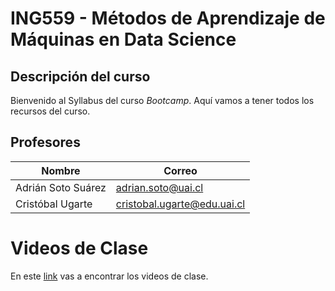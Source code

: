 # ING559 - Métodos de Aprendizaje de Máquinas en Data Science

## Descripción del curso

Bienvenido al Syllabus del curso _Bootcamp_. Aquí vamos a tener todos los recursos del curso.

## Profesores

| Nombre | Correo |
|---|---|
| Adrián Soto Suárez | adrian.soto@uai.cl |
| Cristóbal Ugarte | cristobal.ugarte@edu.uai.cl |

# Videos de Clase

En este [link](https://alumnosuaicl-my.sharepoint.com/:f:/g/personal/adrian_soto_uai_cl/ElcGwgiqYltBoaQvrmRn9n8By7YuxCbZFfQFOgAk6tbAOw?e=OG6R6s) vas a encontrar los videos de clase.
